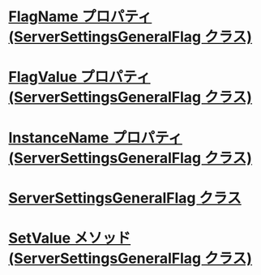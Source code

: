 # [FlagName プロパティ (ServerSettingsGeneralFlag クラス)](flagname-property-serversettingsgeneralflag-class.md)
# [FlagValue プロパティ (ServerSettingsGeneralFlag クラス)](flagvalue-property-serversettingsgeneralflag-class.md)
# [InstanceName プロパティ (ServerSettingsGeneralFlag クラス)](instancename-property-serversettingsgeneralflag-class.md)
# [ServerSettingsGeneralFlag クラス](serversettingsgeneralflag-class.md)
# [SetValue メソッド (ServerSettingsGeneralFlag クラス)](setvalue-method-serversettingsgeneralflag-class.md)
